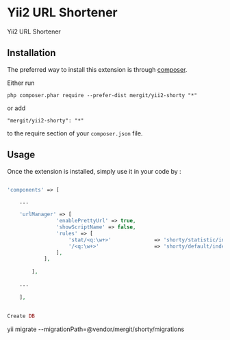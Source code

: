 Yii2 URL Shortener 
===================
Yii2 URL Shortener 

Installation
------------

The preferred way to install this extension is through [composer](http://getcomposer.org/download/).

Either run

```
php composer.phar require --prefer-dist mergit/yii2-shorty "*"
```

or add

```
"mergit/yii2-shorty": "*"
```

to the require section of your `composer.json` file.


Usage
-----

Once the extension is installed, simply use it in your code by  :

```php

'components' => [

    ...

    'urlManager' => [
                'enablePrettyUrl' => true,
                'showScriptName' => false,
                'rules' => [
                    'stat/<q:\w+>'              => 'shorty/statistic/index',
                    '/<q:\w+>'                  => 'shorty/default/index',
                ],
            ],
    
        ],
        
    ...
        
    ],
    
    
Create DB

```
yii migrate --migrationPath=@vendor/mergit/shorty/migrations